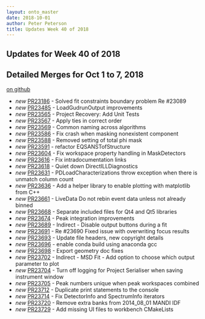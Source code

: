 ```yaml
---
layout: onto_master
date: 2018-10-01
author: Peter Peterson
title: Updates Week 40 of 2018
---
```

Updates for Week 40 of 2018
---------------------------

Detailed Merges for Oct 1 to 7, 2018
------------------------------------
[on github](https://github.com/mantidproject/mantid/pulls?q=is%3Apr+merged%3A2018-10-02..2018-10-07)

* *new* [PR23186](https://github.com/mantidproject/mantid/pull/23186) - Solved fit constraints boundary problem Re #23089
* *new* [PR23485](https://github.com/mantidproject/mantid/pull/23485) - LoadGudrunOutput improvements
* *new* [PR23565](https://github.com/mantidproject/mantid/pull/23565) - Project Recovery: Add Unit Tests
* *new* [PR23567](https://github.com/mantidproject/mantid/pull/23567) - Apply ties in correct order
* *new* [PR23569](https://github.com/mantidproject/mantid/pull/23569) - Common naming across algorithms
* *new* [PR23586](https://github.com/mantidproject/mantid/pull/23586) - Fix crash when masking nonexistent component
* *new* [PR23588](https://github.com/mantidproject/mantid/pull/23588) - Removed setting of total phi mask
* *new* [PR23591](https://github.com/mantidproject/mantid/pull/23591) - refactor EQSANSTofStructure
* *new* [PR23604](https://github.com/mantidproject/mantid/pull/23604) - Fix workspace property handling in MaskDetectors
* *new* [PR23616](https://github.com/mantidproject/mantid/pull/23616) - Fix intradocumentation links
* *new* [PR23618](https://github.com/mantidproject/mantid/pull/23618) - Quiet down DirectILLDiagnostics
* *new* [PR23631](https://github.com/mantidproject/mantid/pull/23631) - PDLoadCharacterizations throw exception when there is unmatch column count
* *new* [PR23636](https://github.com/mantidproject/mantid/pull/23636) - Add a helper library to enable plotting with matplotlib from C++
* *new* [PR23661](https://github.com/mantidproject/mantid/pull/23661) - LiveData Do not rebin event data unless not already binned
* *new* [PR23668](https://github.com/mantidproject/mantid/pull/23668) - Separate included files for Qt4 and Qt5 libraries
* *new* [PR23674](https://github.com/mantidproject/mantid/pull/23674) - Peak integration improvements
* *new* [PR23689](https://github.com/mantidproject/mantid/pull/23689) - Indirect - Disable output buttons during a fit
* *new* [PR23691](https://github.com/mantidproject/mantid/pull/23691) - Re #23690 Fixed issue with overwriting focus results
* *new* [PR23693](https://github.com/mantidproject/mantid/pull/23693) - Update file headers, new copyright details
* *new* [PR23696](https://github.com/mantidproject/mantid/pull/23696) - enable conda build using anaconda gcc
* *new* [PR23698](https://github.com/mantidproject/mantid/pull/23698) - Export geometry doc fixes
* *new* [PR23702](https://github.com/mantidproject/mantid/pull/23702) - Indirect - MSD Fit - Add option to choose which output parameter to plot
* *new* [PR23704](https://github.com/mantidproject/mantid/pull/23704) - Turn off logging for Project Serialiser when saving instrument window
* *new* [PR23705](https://github.com/mantidproject/mantid/pull/23705) - Peak numbers unique when peak workspaces combined
* *new* [PR23712](https://github.com/mantidproject/mantid/pull/23712) - Duplicate print statements to the console
* *new* [PR23714](https://github.com/mantidproject/mantid/pull/23714) - Fix DetectorInfo and SpectrumInfo iterators
* *new* [PR23720](https://github.com/mantidproject/mantid/pull/23720) - Remove extra banks from 2014_08_01 MANDI IDF
* *new* [PR23729](https://github.com/mantidproject/mantid/pull/23729) - Add missing UI files to workbench CMakeLists
